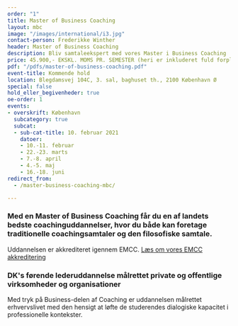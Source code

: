 ```yaml
---
order: "1"
title: Master of Business Coaching
layout: mbc
image: "/images/international/i3.jpg"
contact-person: Frederikke Winther
header: Master of Business Coaching
description: Bliv samtaleekspert med vores Master i Business Coaching
price: 45.900,- EKSKL. MOMS PR. SEMESTER (heri er inkluderet fuld forplejning og kursusmaterialer)
pdf: "/pdfs/master-of-business-coaching.pdf"
event-title: Kommende hold
location: Blegdamsvej 104C, 3. sal, baghuset th., 2100 København Ø
special: false
hold_eller_begivenheder: true
oe-order: 1
events:
- overskrift: København
  subcategory: true
  subcat:
  - sub-cat-title: 10. februar 2021
    datoer:
    - 10.-11. februar
    - 22.-23. marts
    - 7.-8. april
    - 4.-5. maj
    - 16.-18. juni
redirect_from:
  - /master-business-coaching-mbc/

---
```


### Med en Master of Business Coaching får du en af landets bedste coachinguddannelser, hvor du både kan foretage traditionelle coachingsamtaler og den filosofiske samtale.

Uddannelsen er akkrediteret igennem EMCC. [Læs om vores EMCC akkreditering](/fundament/emcc-akkreditering/)

### DK's førende lederuddannelse målrettet private og offentlige virksomheder og organisationer

Med tryk på Business-delen af Coaching er uddannelsen målrettet erhvervslivet med den hensigt at løfte de studerendes dialogiske kapacitet i professionelle kontekster.